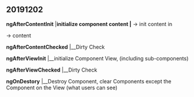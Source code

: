 ## 20191202

**ngAfterContentInit**
|__initialize component content
    |__<ng-content> </ng-content> 
        -> init content in 
        <ng-scollable-bar>
            <div></div> -> content
        </ng-scollable-bar>

**ngAfterContentChecked**
|__Dirty Check

**ngAfterViewInit**
|__initialize Component View, (including sub-components)

**ngAfterViewChecked**
|__Dirty Check

**ngOnDestory**
|__Destroy Component, clear Components except the Component on the View (what users can see)


